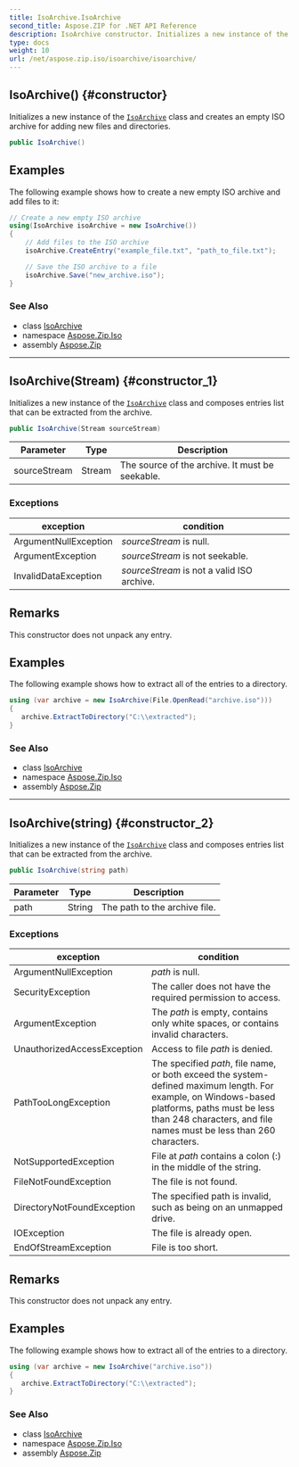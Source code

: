```yaml
---
title: IsoArchive.IsoArchive
second_title: Aspose.ZIP for .NET API Reference
description: IsoArchive constructor. Initializes a new instance of the IsoArchive class and creates an empty ISO archive for adding new files and directories
type: docs
weight: 10
url: /net/aspose.zip.iso/isoarchive/isoarchive/
---
```

## IsoArchive() {#constructor}

Initializes a new instance of the [`IsoArchive`](../) class and creates an empty ISO archive for adding new files and directories.

```csharp
public IsoArchive()
```

## Examples

The following example shows how to create a new empty ISO archive and add files to it:

```csharp
// Create a new empty ISO archive
using(IsoArchive isoArchive = new IsoArchive())
{
    // Add files to the ISO archive
    isoArchive.CreateEntry("example_file.txt", "path_to_file.txt");

    // Save the ISO archive to a file
    isoArchive.Save("new_archive.iso");
}
```

### See Also

* class [IsoArchive](../)
* namespace [Aspose.Zip.Iso](../../isoarchive/)
* assembly [Aspose.Zip](../../../)

---

## IsoArchive(Stream) {#constructor_1}

Initializes a new instance of the [`IsoArchive`](../) class and composes entries list that can be extracted from the archive.

```csharp
public IsoArchive(Stream sourceStream)
```

| Parameter | Type | Description |
| --- | --- | --- |
| sourceStream | Stream | The source of the archive. It must be seekable. |

### Exceptions

| exception | condition |
| --- | --- |
| ArgumentNullException | *sourceStream* is null. |
| ArgumentException | *sourceStream* is not seekable. |
| InvalidDataException | *sourceStream* is not a valid ISO archive. |

## Remarks

This constructor does not unpack any entry.

## Examples

The following example shows how to extract all of the entries to a directory.

```csharp
using (var archive = new IsoArchive(File.OpenRead("archive.iso")))
{ 
   archive.ExtractToDirectory("C:\\extracted");
}
```

### See Also

* class [IsoArchive](../)
* namespace [Aspose.Zip.Iso](../../isoarchive/)
* assembly [Aspose.Zip](../../../)

---

## IsoArchive(string) {#constructor_2}

Initializes a new instance of the [`IsoArchive`](../) class and composes entries list that can be extracted from the archive.

```csharp
public IsoArchive(string path)
```

| Parameter | Type | Description |
| --- | --- | --- |
| path | String | The path to the archive file. |

### Exceptions

| exception | condition |
| --- | --- |
| ArgumentNullException | *path* is null. |
| SecurityException | The caller does not have the required permission to access. |
| ArgumentException | The *path* is empty, contains only white spaces, or contains invalid characters. |
| UnauthorizedAccessException | Access to file *path* is denied. |
| PathTooLongException | The specified *path*, file name, or both exceed the system-defined maximum length. For example, on Windows-based platforms, paths must be less than 248 characters, and file names must be less than 260 characters. |
| NotSupportedException | File at *path* contains a colon (:) in the middle of the string. |
| FileNotFoundException | The file is not found. |
| DirectoryNotFoundException | The specified path is invalid, such as being on an unmapped drive. |
| IOException | The file is already open. |
| EndOfStreamException | File is too short. |

## Remarks

This constructor does not unpack any entry.

## Examples

The following example shows how to extract all of the entries to a directory.

```csharp
using (var archive = new IsoArchive("archive.iso")) 
{ 
   archive.ExtractToDirectory("C:\\extracted");
}
```

### See Also

* class [IsoArchive](../)
* namespace [Aspose.Zip.Iso](../../isoarchive/)
* assembly [Aspose.Zip](../../../)



